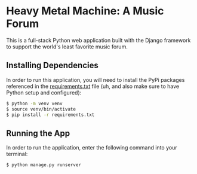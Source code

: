 
# Heavy Metal Machine: A Music Forum

This is a full-stack Python web application built with the Django framework to support the world's least favorite music forum.


## Installing Dependencies

In order to run this application, you will need to install the PyPi packages referenced in the [requirements.txt](https://github.com/ketchup-cfg/learning-flask/blob/main/requirements.txt) file (uh, and also make sure to have Python setup and configured):

```bash
$ python -m venv venv
$ source venv/bin/activate
$ pip install -r requirements.txt
```

## Running the App

In order to run the application, enter the following command into your terminal:

```bash
$ python manage.py runserver
```
